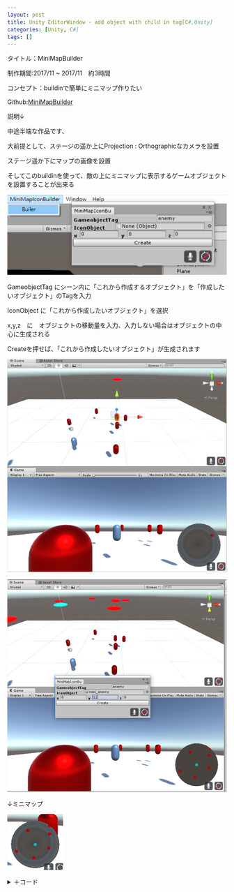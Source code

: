 ```yaml
---
layout: post
title: Unity EditorWindow - add object with child in tag[C#,Unity]
categories: [Unity, C#]
tags: []
---
```


タイトル：MiniMapBuilder

制作期間:2017/11 ~ 2017/11　約3時間

コンセプト：buildinで簡単にミニマップ作りたい

Github:[MiniMapBuilder](https://github.com/savioleung/mmi)


説明↓

中途半端な作品です、

大前提として、ステージの遥か上にProjection : Orthographicなカメラを設置

ステージ遥か下にマップの画像を設置

そしてこのbuildinを使って、敵の上にミニマップに表示するゲームオブジェクトを設置することが出来る


![buildin](https://raw.githubusercontent.com/savioleung/savioleung.github.io/master/images/buildin/buildin_1.png)

GameobjectTag にシーン内に「これから作成するオブジェクト」を「作成したいオブジェクト」のTagを入力

IconObject に「これから作成したいオブジェクト」を選択

x,y,z　に　オブジェクトの移動量を入力、入力しない場合はオブジェクトの中心に生成される

Createを押せば、「これから作成したいオブジェクト」が生成されます

![buildin](https://raw.githubusercontent.com/savioleung/savioleung.github.io/master/images/buildin/buildin_2.png)



![buildin](https://raw.githubusercontent.com/savioleung/savioleung.github.io/master/images/buildin/buildin_3.png)

↓ミニマップ

![buildin](https://raw.githubusercontent.com/savioleung/savioleung.github.io/master/images/buildin/buildin_4.png)


<details>
    <summary>＋コード</summary>

{% highlight csharp %}

public class MiniMapIconBuilder : EditorWindow {
	// デフォルト
	string theTag = "enemy";
	float x,y,z;

	public GameObject go;
	GameObject[] gos;


	// tabs attributes
	public int toolbarInt = 0;
	public string[] toolbarStrings = new string[] {"Object", "Scene", "Lightmap"};

	// ツールパーに表示
	[MenuItem("MiniMapIconBuilder/Builer")]
	static void Init()
	{
		// get exiting open window or if none, make a new one:
		MiniMapIconBuilder window = (MiniMapIconBuilder)EditorWindow.GetWindow(typeof(MiniMapIconBuilder));
		window.Show ();
	}

	void OnGUI()
	{	GUILayout.BeginHorizontal ();
		GUILayout.Label ("GameobjectTag", EditorStyles.boldLabel);		

		theTag = GUILayout.TextField (theTag, 15);			//tag

		GUILayout.EndHorizontal();

		EditorGUILayout.BeginHorizontal();
		GUILayout.Label ("IconObject", EditorStyles.boldLabel);

		//移動量
		go = (GameObject)EditorGUILayout.ObjectField (go, typeof(Object), true);
		EditorGUILayout.EndHorizontal();

		EditorGUILayout.BeginHorizontal();
		GUILayout.Label ("x", EditorStyles.boldLabel);
		x = EditorGUILayout.FloatField (x);	
		GUILayout.Label ("y", EditorStyles.boldLabel);
		y = EditorGUILayout.FloatField (y);	
		GUILayout.Label ("z", EditorStyles.boldLabel);
		z = EditorGUILayout.FloatField (z);	
		EditorGUILayout.EndHorizontal();

		//ゲームオブジェクトを作成
		if (GUILayout.Button ("Create")) {
			Debug.Log (theTag);
			gos= null;
			if (gos == null)
				gos = GameObject.FindGameObjectsWithTag(theTag);
			int i = 0;
	
			GameObject icon;
			foreach (GameObject tagedObject in gos)
			{
				 icon = Instantiate(go, go.transform.position, go.transform.rotation);
					icon.transform.parent = gos [i].transform;
					i++;

				icon.transform.localPosition = new Vector3 (x, y, z);
			}


		}
	}


}
{% endhighlight %}

</details>
